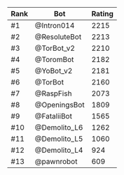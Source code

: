 Rank|Bot|Rating
---|---|---
#1|@Intron014|2215
#2|@ResoluteBot|2213
#3|@TorBot_v2|2210
#4|@ToromBot|2182
#5|@YoBot_v2|2181
#6|@TorBot|2160
#7|@RaspFish|2073
#8|@OpeningsBot|1809
#9|@FataliiBot|1565
#10|@Demolito_L6|1262
#11|@Demolito_L5|1060
#12|@Demolito_L4|924
#13|@pawnrobot|609
